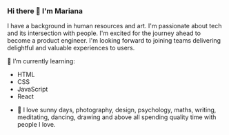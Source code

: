 ### Hi there 👋 I'm Mariana

I have a background in human resources and art. I'm passionate about tech and its intersection with people. I'm excited for the journey ahead to become a product engineer. I'm looking forward to joining teams delivering delightful and valuable experiences to users.

🌱 I’m currently learning:

* HTML
* CSS
* JavaScript
* React
 
- 🥰 I love sunny days, photography, design, psychology, maths, writing, meditating, dancing, drawing and above all spending quality time with people I love.

<!--
**mmazzariello/mmazzariello** is a ✨ _special_ ✨ repository because its `README.md` (this file) appears on your GitHub profile.

Here are some ideas to get you started:

- 🔭 I’m currently working on ...
- 🌱 I’m currently learning ...
- 👯 I’m looking to collaborate on ...
- 🤔 I’m looking for help with ...
- 💬 Ask me about ...
- 📫 How to reach me: ...
- 😄 Pronouns: ...
- ⚡ Fun fact: ...
-->
